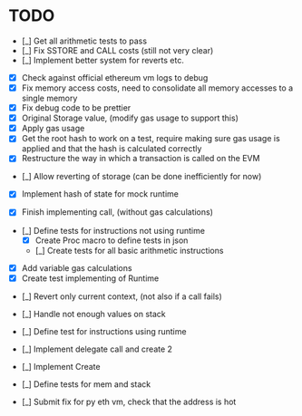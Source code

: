 # TODO

- [_] Get all arithmetic tests to pass
- [_] Fix SSTORE and CALL costs (still not very clear)
- [_] Implement better system for reverts etc.
- [x] Check against official ethereum vm logs to debug
- [x] Fix memory access costs, need to consolidate all memory accesses to a single memory
- [x] Fix debug code to be prettier
- [x] Original Storage value, (modify gas usage to support this)
- [x] Apply gas usage
- [x] Get the root hash to work on a test, require making sure gas usage is applied and that the hash is calculated correctly
- [x] Restructure the way in which a transaction is called on the EVM
- [_] Allow reverting of storage (can be done inefficiently for now)
- [x] Implement hash of state for mock runtime

- [x] Finish implementing call, (without gas calculations)
- [_] Define tests for instructions not using runtime
    - [x] Create Proc macro to define tests in json
    - [_] Create tests for all basic arithmetic instructions
- [x] Add variable gas calculations
- [x] Create test implementing of Runtime
- [_] Revert only current context, (not also if a call fails)
- [_] Handle not enough values on stack
- [_] Define test for instructions using runtime
- [_] Implement delegate call and create 2
- [_] Implement Create
- [_] Define tests for mem and stack

- [_] Submit fix for py eth vm, check that the address is hot
